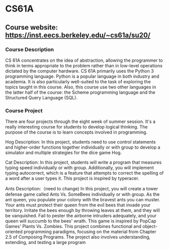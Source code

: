 # CS61A
## Course website: https://inst.eecs.berkeley.edu/~cs61a/su20/
### Course Description
CS 61A concentrates on the idea of abstraction, allowing the programmer to think in terms appropriate to the problem rather than in low-level operations dictated by the computer hardware.
CS 61A primarily uses the Python 3 programming language. Python is a popular language in both industry and academia. It is also particularly well-suited to the task of exploring the topics taught in this course. Also, this course use two other languages in the latter half of the course: the Scheme programming language and the Structured Query Language (SQL).

### Course Project
There are four projects through the eight week of summer session. It's a really interesting course for students to develop logical thinking. The purpose of the course is to learn concepts involved in programming.

Hog Description:
In this project, students need to use control statements and higher-order functions together individually or with group to develop a simulator and multiple strategies for the dice game Hog. 

Cat Description:
In this project, students will write a program that measures typing speed individually or with group. Additionally, you will implement typing autocorrect, which is a feature that attempts to correct the spelling of a word after a user types it. This project is inspired by typeracer.

Ants Description:（need to change)
In this project, you will create a tower defense game called Ants Vs. SomeBees individually or with group. As the ant queen, you populate your colony with the bravest ants you can muster. Your ants must protect their queen from the evil bees that invade your territory. Irritate the bees enough by throwing leaves at them, and they will be vanquished. Fail to pester the airborne intruders adequately, and your queen will succumb to the bees' wrath. This game is inspired by PopCap Games' Plants Vs. Zombies.
This project combines functional and object-oriented programming paradigms, focusing on the material from Chapter 2.5 of Composing Programs. The project also involves understanding, extending, and testing a large program
